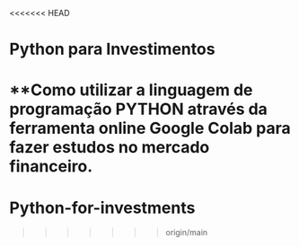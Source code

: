 <<<<<<< HEAD
# Python para Investimentos

**Como utilizar a linguagem de programação PYTHON através da ferramenta online Google Colab para fazer estudos no mercado financeiro.
=======
# Python-for-investments
>>>>>>> origin/main

